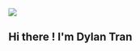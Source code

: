 <img src="https://media.giphy.com/media/sULKEgDMX8LcI/giphy.gif">
<h2>Hi there ! I'm Dylan Tran <h2>


<!--
**dylan1607/dylan1607** is a ✨ _special_ ✨ repository because its `README.md` (this file) appears on your GitHub profile.

Here are some ideas to get you started:

- 🔭 I’m currently working on ...
- 🌱 I’m currently learning ...
- 👯 I’m looking to collaborate on ...
- 🤔 I’m looking for help with ...
- 💬 Ask me about ...
- 📫 How to reach me: ...
- 😄 Pronouns: ...
- ⚡ Fun fact: ...
-->
